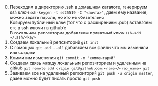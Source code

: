 0. Переходим в директорию .ssh в домашнем каталоге, генерируем ssh ключ
```ssh-keygen -t ed25519 -C "<почта>"```, даем ему название, можно задать
пароль, но это не обязательно  
Копируем публичный ключ(тот что с расширением .pub) вставляем его в ssh ключи на
github'е  
В локальном репозиторие добавляем приватный ключ ```ssh-add ~/.ssh/<key>```
1. Создаем локальный репозиторий ```git init```  
2. С помощью ```git add --all``` добавляем все файлы что мы изменили или создали  
3. Коммитим изменения ```git commit -m "комментарий"```  
4. Создаем связь между локальным репозиторием и удаленным на github ```git remote add origin git@github.com:<name>/<rep_name>.git```  
5. Заливаем все на удаленный репозиторий ```git push -u origin master```, далее можно будет писать просто ```git push```
